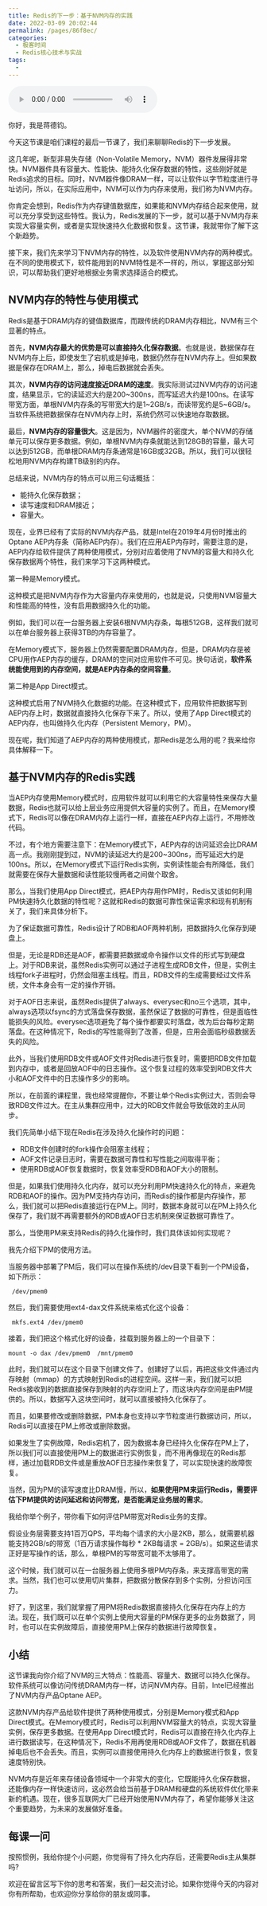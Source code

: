```yaml
---
title: Redis的下一步：基于NVM内存的实践
date: 2022-03-09 20:02:44
permalink: /pages/86f8ec/
categories:
  - 极客时间
  - Redis核心技术与实战
tags:
  - 
---
```

<audio title="40.Redis的下一步：基于NVM内存的实践" src="https://static001.geekbang.org/resource/audio/e1/29/e1cdc414c24a5f14c47006a774702129.mp3" controls="controls"></audio> 
<p>你好，我是蒋德钧。</p><p>今天这节课是咱们课程的最后一节课了，我们来聊聊Redis的下一步发展。</p><p>这几年呢，新型非易失存储（Non-Volatile Memory，NVM）器件发展得非常快。NVM器件具有容量大、性能快、能持久化保存数据的特性，这些刚好就是Redis追求的目标。同时，NVM器件像DRAM一样，可以让软件以字节粒度进行寻址访问，所以，在实际应用中，NVM可以作为内存来使用，我们称为NVM内存。</p><p>你肯定会想到，Redis作为内存键值数据库，如果能和NVM内存结合起来使用，就可以充分享受到这些特性。我认为，Redis发展的下一步，就可以基于NVM内存来实现大容量实例，或者是实现快速持久化数据和恢复。这节课，我就带你了解下这个新趋势。</p><p>接下来，我们先来学习下NVM内存的特性，以及软件使用NVM内存的两种模式。在不同的使用模式下，软件能用到的NVM特性是不一样的，所以，掌握这部分知识，可以帮助我们更好地根据业务需求选择适合的模式。</p><h2>NVM内存的特性与使用模式</h2><p>Redis是基于DRAM内存的键值数据库，而跟传统的DRAM内存相比，NVM有三个显著的特点。</p><p>首先，<strong>NVM内存最大的优势是可以直接持久化保存数据</strong>。也就是说，数据保存在NVM内存上后，即使发生了宕机或是掉电，数据仍然存在NVM内存上。但如果数据是保存在DRAM上，那么，掉电后数据就会丢失。</p><!-- [[[read_end]]] --><p>其次，<strong>NVM内存的访问速度接近DRAM的速度</strong>。我实际测试过NVM内存的访问速度，结果显示，它的读延迟大约是200~300ns，而写延迟大约是100ns。在读写带宽方面，单根NVM内存条的写带宽大约是1~2GB/s，而读带宽约是5~6GB/s。当软件系统把数据保存在NVM内存上时，系统仍然可以快速地存取数据。</p><p>最后，<strong>NVM内存的容量很大</strong>。这是因为，NVM器件的密度大，单个NVM的存储单元可以保存更多数据。例如，单根NVM内存条就能达到128GB的容量，最大可以达到512GB，而单根DRAM内存条通常是16GB或32GB。所以，我们可以很轻松地用NVM内存构建TB级别的内存。</p><p>总结来说，NVM内存的特点可以用三句话概括：</p><ul>
<li>能持久化保存数据；</li>
<li>读写速度和DRAM接近；</li>
<li>容量大。</li>
</ul><p>现在，业界已经有了实际的NVM内存产品，就是Intel在2019年4月份时推出的Optane AEP内存条（简称AEP内存）。我们在应用AEP内存时，需要注意的是，AEP内存给软件提供了两种使用模式，分别对应着使用了NVM的容量大和持久化保存数据两个特性，我们来学习下这两种模式。</p><p>第一种是Memory模式。</p><p>这种模式是把NVM内存作为大容量内存来使用的，也就是说，只使用NVM容量大和性能高的特性，没有启用数据持久化的功能。</p><p>例如，我们可以在一台服务器上安装6根NVM内存条，每根512GB，这样我们就可以在单台服务器上获得3TB的内存容量了。</p><p>在Memory模式下，服务器上仍然需要配置DRAM内存，但是，DRAM内存是被CPU用作AEP内存的缓存，DRAM的空间对应用软件不可见。换句话说，<strong>软件系统能使用到的内存空间，就是AEP内存条的空间容量</strong>。</p><p>第二种是App Direct模式。</p><p>这种模式启用了NVM持久化数据的功能。在这种模式下，应用软件把数据写到AEP内存上时，数据就直接持久化保存下来了。所以，使用了App Direct模式的AEP内存，也叫做持久化内存（Persistent Memory，PM）。</p><p>现在呢，我们知道了AEP内存的两种使用模式，那Redis是怎么用的呢？我来给你具体解释一下。</p><h2>基于NVM内存的Redis实践</h2><p>当AEP内存使用Memory模式时，应用软件就可以利用它的大容量特性来保存大量数据，Redis也就可以给上层业务应用提供大容量的实例了。而且，在Memory模式下，Redis可以像在DRAM内存上运行一样，直接在AEP内存上运行，不用修改代码。</p><p>不过，有个地方需要注意下：在Memory模式下，AEP内存的访问延迟会比DRAM高一点。我刚刚提到过，NVM的读延迟大约是200~300ns，而写延迟大约是100ns。所以，在Memory模式下运行Redis实例，实例读性能会有所降低，我们就需要在保存大量数据和读性能较慢两者之间做个取舍。</p><p>那么，当我们使用App Direct模式，把AEP内存用作PM时，Redis又该如何利用PM快速持久化数据的特性呢？这就和Redis的数据可靠性保证需求和现有机制有关了，我们来具体分析下。</p><p>为了保证数据可靠性，Redis设计了RDB和AOF两种机制，把数据持久化保存到硬盘上。</p><p>但是，无论是RDB还是AOF，都需要把数据或命令操作以文件的形式写到硬盘上。对于RDB来说，虽然Redis实例可以通过子进程生成RDB文件，但是，实例主线程fork子进程时，仍然会阻塞主线程。而且，RDB文件的生成需要经过文件系统，文件本身会有一定的操作开销。</p><p>对于AOF日志来说，虽然Redis提供了always、everysec和no三个选项，其中，always选项以fsync的方式落盘保存数据，虽然保证了数据的可靠性，但是面临性能损失的风险。everysec选项避免了每个操作都要实时落盘，改为后台每秒定期落盘。在这种情况下，Redis的写性能得到了改善，但是，应用会面临秒级数据丢失的风险。</p><p>此外，当我们使用RDB文件或AOF文件对Redis进行恢复时，需要把RDB文件加载到内存中，或者是回放AOF中的日志操作。这个恢复过程的效率受到RDB文件大小和AOF文件中的日志操作多少的影响。</p><p>所以，在前面的课程里，我也经常提醒你，不要让单个Redis实例过大，否则会导致RDB文件过大。在主从集群应用中，过大的RDB文件就会导致低效的主从同步。</p><p>我们先简单小结下现在Redis在涉及持久化操作时的问题：</p><ul>
<li>RDB文件创建时的fork操作会阻塞主线程；</li>
<li>AOF文件记录日志时，需要在数据可靠性和写性能之间取得平衡；</li>
<li>使用RDB或AOF恢复数据时，恢复效率受RDB和AOF大小的限制。</li>
</ul><p>但是，如果我们使用持久化内存，就可以充分利用PM快速持久化的特点，来避免RDB和AOF的操作。因为PM支持内存访问，而Redis的操作都是内存操作，那么，我们就可以把Redis直接运行在PM上。同时，数据本身就可以在PM上持久化保存了，我们就不再需要额外的RDB或AOF日志机制来保证数据可靠性了。</p><p>那么，当使用PM来支持Redis的持久化操作时，我们具体该如何实现呢？</p><p>我先介绍下PM的使用方法。</p><p>当服务器中部署了PM后，我们可以在操作系统的/dev目录下看到一个PM设备，如下所示：</p><pre><code> /dev/pmem0
</code></pre><p>然后，我们需要使用ext4-dax文件系统来格式化这个设备：</p><pre><code> mkfs.ext4 /dev/pmem0
</code></pre><p>接着，我们把这个格式化好的设备，挂载到服务器上的一个目录下：</p><pre><code>mount -o dax /dev/pmem0  /mnt/pmem0
</code></pre><p>此时，我们就可以在这个目录下创建文件了。创建好了以后，再把这些文件通过内存映射（mmap）的方式映射到Redis的进程空间。这样一来，我们就可以把Redis接收到的数据直接保存到映射的内存空间上了，而这块内存空间是由PM提供的。所以，数据写入这块空间时，就可以直接被持久化保存了。</p><p>而且，如果要修改或删除数据，PM本身也支持以字节粒度进行数据访问，所以，Redis可以直接在PM上修改或删除数据。</p><p>如果发生了实例故障，Redis宕机了，因为数据本身已经持久化保存在PM上了，所以我们可以直接使用PM上的数据进行实例恢复，而不用再像现在的Redis那样，通过加载RDB文件或是重放AOF日志操作来恢复了，可以实现快速的故障恢复。</p><p>当然，因为PM的读写速度比DRAM慢，所以，<strong>如果使用PM来运行Redis，需要评估下PM提供的访问延迟和访问带宽，是否能满足业务层的需求</strong>。</p><p>我给你举个例子，带你看下如何评估PM带宽对Redis业务的支撑。</p><p>假设业务层需要支持1百万QPS，平均每个请求的大小是2KB，那么，就需要机器能支持2GB/s的带宽（1百万请求操作每秒 * 2KB每请求 = 2GB/s）。如果这些请求正好是写操作的话，那么，单根PM的写带宽可能不太够用了。</p><p>这个时候，我们就可以在一台服务器上使用多根PM内存条，来支撑高带宽的需求。当然，我们也可以使用切片集群，把数据分散保存到多个实例，分担访问压力。</p><p>好了，到这里，我们就掌握了用PM将Redis数据直接持久化保存在内存上的方法。现在，我们既可以在单个实例上使用大容量的PM保存更多的业务数据了，同时，也可以在实例故障后，直接使用PM上保存的数据进行故障恢复。</p><h2>小结</h2><p>这节课我向你介绍了NVM的三大特点：性能高、容量大、数据可以持久化保存。软件系统可以像访问传统DRAM内存一样，访问NVM内存。目前，Intel已经推出了NVM内存产品Optane AEP。</p><p>这款NVM内存产品给软件提供了两种使用模式，分别是Memory模式和App Direct模式。在Memory模式时，Redis可以利用NVM容量大的特点，实现大容量实例，保存更多数据。在使用App Direct模式时，Redis可以直接在持久化内存上进行数据读写，在这种情况下，Redis不用再使用RDB或AOF文件了，数据在机器掉电后也不会丢失。而且，实例可以直接使用持久化内存上的数据进行恢复，恢复速度特别快。</p><p>NVM内存是近年来存储设备领域中一个非常大的变化，它既能持久化保存数据，还能像内存一样快速访问，这必然会给当前基于DRAM和硬盘的系统软件优化带来新的机遇。现在，很多互联网大厂已经开始使用NVM内存了，希望你能够关注这个重要趋势，为未来的发展做好准备。</p><h2>每课一问</h2><p>按照惯例，我给你提个小问题，你觉得有了持久化内存后，还需要Redis主从集群吗?</p><p>欢迎在留言区写下你的思考和答案，我们一起交流讨论。如果你觉得今天的内容对你有所帮助，也欢迎你分享给你的朋友或同事。</p>
